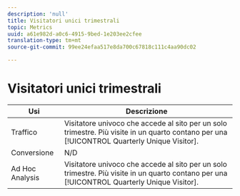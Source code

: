 ```yaml
---
description: 'null'
title: Visitatori unici trimestrali
topic: Metrics
uuid: a61e982d-a0c6-4915-9bed-1e203ee2cfee
translation-type: tm+mt
source-git-commit: 99ee24efaa517e8da700c67818c111c4aa90dc02

---
```



# Visitatori unici trimestrali

| Usi | Descrizione |
|---|---|
| Traffico | Visitatore univoco che accede al sito per un solo trimestre. Più visite in un quarto contano per una [!UICONTROL Quarterly Unique Visitor]. |
| Conversione | N/D |
| Ad Hoc Analysis | Visitatore univoco che accede al sito per un solo trimestre. Più visite in un quarto contano per una [!UICONTROL Quarterly Unique Visitor]. |

